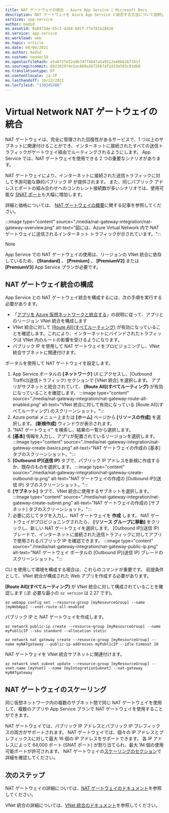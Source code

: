 ```yaml
---
title: NAT ゲートウェイの統合 - Azure App Service | Microsoft Docs
description: NAT ゲートウェイを Azure App Service と統合する方法について説明します。
services: app-service
author: madsd
ms.assetid: 0a84734e-b5c1-4264-8d1f-77e781b28426
ms.service: app-service
ms.workload: web
ms.topic: article
ms.date: 08/04/2021
ms.author: madsd
ms.custom: seodec18
ms.openlocfilehash: e5a6f2fe52a9b74f74047a5a9512e40bb267161f
ms.sourcegitcommit: 692382974e1ac868a2672b67af2d33e593c91d60
ms.translationtype: HT
ms.contentlocale: ja-JP
ms.lasthandoff: 10/22/2021
ms.locfileid: "130245286"
---
```

# <a name="virtual-network-nat-gateway-integration"></a>Virtual Network NAT ゲートウェイの統合

NAT ゲートウェイは、完全に管理された回復性があるサービスで、1 つ以上のサブネットに関連付けることができ、インターネットに接続されたすべての送信トラフィックがゲートウェイ経由でルーティングされるようにします。 App Service では、NAT ゲートウェイを使用できる 2 つの重要なシナリオがあります。 

NAT ゲートウェイにより、インターネットに接続された送信トラフィックに対して予測可能な静的パブリック IP が提供されます。 また、同じパブリック アドレスとポートの組み合わせへのコンカレント接続数が多いシナリオでは、使用可能な [SNAT ポート](../troubleshoot-intermittent-outbound-connection-errors.md)も大幅に増加します。

詳細と価格については、 [NAT ゲートウェイの概要](../../virtual-network/nat-gateway/nat-overview.md)に関する記事を参照してください。

:::image type="content" source="./media/nat-gateway-integration/nat-gateway-overview.png" alt-text="図には、Azure Virtual Network 内で NAT ゲートウェイに送信されるインターネット トラフィックが示されています。":::

> [!Note] 
> App Service での NAT ゲートウェイの使用は、リージョンの VNet 統合に依存しているため、 **[Standard]** 、 **[Premium]** 、 **[PremiumV2]** または **[PremiumV3]** App Service プランが必要です。

## <a name="configuring-nat-gateway-integration"></a>NAT ゲートウェイ統合の構成

App Service との NAT ゲートウェイ統合を構成するには、次の手順を実行する必要があります。

* 「[アプリを Azure 仮想ネットワークと統合する](../overview-vnet-integration.md)」の説明に従って、アプリとのリージョン VNet 統合を構成します
* VNet 統合に対して [[Route All]\(すべてルーティング\)](../overview-vnet-integration.md#routes) が有効になっていることを確認します。これにより、インターネットにバインドされたトラフィックは VNet 内のルートの影響を受けるようになります。
* パブリック IP を使用して NAT ゲートウェイをプロビジョニングし、VNet 統合サブネットに関連付けます。

ポータルを使用して NAT ゲートウェイを設定します。

1. App Service ポータルの **[ネットワーク]** UI にアクセスし、[Outbound Traffic]\(送信トラフィック\) セクションで [VNet 統合] を選択します。 アプリがサブネットと統合されていて、 **[Route All]\(すべてルーティング\)** が有効になっていることを確認します。
:::image type="content" source="./media/nat-gateway-integration/nat-gateway-route-all-enabled.png" alt-text="VNet 統合に対して有効になっている [Route All]\(すべてルーティング\) のスクリーンショット。":::
1. Azure portal メニュー上または **[ホーム]** ページから **[リソースの作成]** を選択します。 **[新規作成]** ウィンドウが表示されます。
1. "NAT ゲートウェイ" を検索し、結果の一覧から選択します。
1. **[基本]** 情報を入力し、アプリが配置されているリージョンを選択します。
:::image type="content" source="./media/nat-gateway-integration/nat-gateway-create-basics.png" alt-text="NAT ゲートウェイの作成の [基本] タブのスクリーンショット。":::
1. **[Outbound IP]\(送信 IP\)** タブで、パブリック IP アドレスを新規に作成するか、既存のものを選択します。
:::image type="content" source="./media/nat-gateway-integration/nat-gateway-create-outbound-ip.png" alt-text="NAT ゲートウェイの作成の [Outbound IP]\(送信 IP\) タブのスクリーンショット。":::
1. **[サブネット]** タブで、VNet 統合に使用するサブネットを選択します。
:::image type="content" source="./media/nat-gateway-integration/nat-gateway-create-subnet.png" alt-text="NAT ゲートウェイの作成の [サブネット] タブのスクリーンショット。":::
1. 必要に応じてタグを入力し、NAT ゲートウェイを **作成** します。 NAT ゲートウェイがプロビジョニングされたら、 **[リソース グループに移動]** をクリックし、新しい NAT ゲートウェイを選択します。 [Outbound IP]\(送信 IP\) ブレードで、インターネットに接続された送信トラフィックに対してアプリで使用されるパブリック IP を確認できます。
:::image type="content" source="./media/nat-gateway-integration/nat-gateway-public-ip.png" alt-text="NAT ゲートウェイ ポータルの [Outbound IP]\(送信 IP\) ブレードのスクリーンショット。"::: 

CLI を使用して環境を構成する場合は、これらのコマンドが重要です。 前提条件として、VNet 統合が構成された Web アプリを作成する必要があります。

**[Route All]\(すべてルーティング\)** が VNet 統合に対して構成されていることを確認します (*注*: 必要な最小の `az version` は 2.27 です)。

```azurecli-interactive
az webapp config set --resource-group [myResourceGroup] --name [myWebApp] --vnet-route-all-enabled
```

パブリック IP と NAT ゲートウェイを作成します。

```azurecli-interactive
az network public-ip create --resource-group [myResourceGroup] --name myPublicIP --sku standard --allocation static

az network nat gateway create --resource-group [myResourceGroup] --name myNATgateway --public-ip-addresses myPublicIP --idle-timeout 10
```

NAT ゲートウェイを VNet 統合サブネットに関連付けます。

```azurecli-interactive
az network vnet subnet update --resource-group [myResourceGroup] --vnet-name [myVnet] --name [myIntegrationSubnet] --nat-gateway myNATgateway
```

## <a name="scaling-nat-gateway"></a>NAT ゲートウェイのスケーリング

同じ仮想ネットワーク内の複数のサブネット間で同じ NAT ゲートウェイを使用して、複数のアプリや App Service プランで NAT ゲートウェイを使用することができます。

NAT ゲートウェイでは、パブリック IP アドレスとパブリック IP プレフィックスの両方がサポートされます。 NAT ゲートウェイでは、個々の IP アドレスとプレフィックスに対して最大 16 個の IP アドレスをサポートできます。 各 IP アドレスによって 64,000 ポート (SNAT ポート) が割り当てられ、最大 1M 個の使用可能ポートが許可されます。 NAT ゲートウェイの[スケーリングのセクション](../../virtual-network/nat-gateway/nat-gateway-resource.md#scaling)で詳細を確認してください。

## <a name="next-steps"></a>次のステップ
NAT ゲートウェイの詳細については、[NAT ゲートウェイのドキュメント](../../virtual-network/nat-gateway/nat-overview.md)を参照してください。

VNet 統合の詳細については、[VNet 統合のドキュメント](../overview-vnet-integration.md)を参照してください。